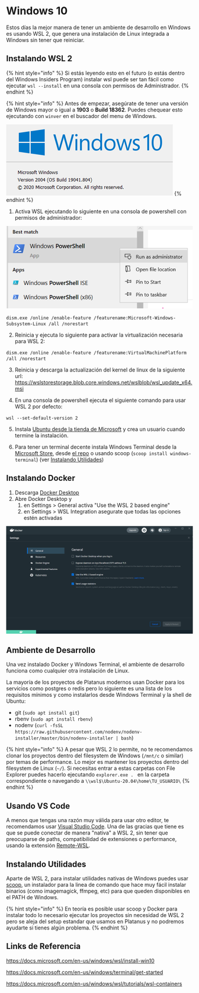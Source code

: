 # Windows 10

Estos días la mejor manera de tener un ambiente de desarrollo en Windows es usando WSL 2, que genera una instalación de Linux integrada a Windows sin tener que reiniciar.

## Instalando WSL 2

{% hint style="info" %}
Si estás leyendo esto en el futuro (o estás dentro del Windows Insiders Program) instalar wsl puede ser tan fácil como ejecutar `wsl --install` en una consola con permisos de Administrador.
{% endhint %}

{% hint style="info" %}
Antes de empezar, asegúrate de tener una versión de Windows mayor o igual a **1903** o **Build 18362**. Puedes chequear esto ejecutando con `winver` en el buscador del menu de Windows.

<img src="./assets/winver.png" />
{% endhint %}


1. Activa WSL ejecutando lo siguiente en una consola de powershell con permisos de administrador:

<img src="./assets/powershell.png" />

```
dism.exe /online /enable-feature /featurename:Microsoft-Windows-Subsystem-Linux /all /norestart
```

2. Reinicia y ejecuta lo siguiente para activar la virtualización necesaria para WSL 2:

```
dism.exe /online /enable-feature /featurename:VirtualMachinePlatform /all /norestart
```

3. Reinicia y descarga la actualización del kernel de linux de la siguiente url:
https://wslstorestorage.blob.core.windows.net/wslblob/wsl_update_x64.msi

4. En una consola de powershell ejecuta el siguiente comando para usar WSL 2 por defecto:

```
wsl --set-default-version 2
```

5. Instala [Ubuntu desde la tienda de Microsoft](https://www.microsoft.com/store/apps/9n6svws3rx71) y crea un usuario cuando termine la instalación.

6. Para tener un terminal decente instala Windows Terminal desde la [Microsoft Store](https://aka.ms/terminal), desde [el repo](https://github.com/microsoft/terminal/releases) o usando scoop (`scoop install windows-terminal`) (ver [Instalando Utilidades](#instalando-utilidades))

## Instalando Docker

1. Descarga [Docker Desktop](https://docs.docker.com/docker-for-windows/wsl/#download)
2. Abre Docker Desktop y
	1. en Settings > General activa "Use the WSL 2 based engine"
	2. en Settings > WSL Integration asegurate que todas las opciones estén activadas

<img src="./assets/docker.png" />


## Ambiente de Desarrollo

Una vez instalado Docker y Windows Terminal, el ambiente de desarrollo funciona como cualquier otra instalación de Linux.

La mayoría de los proyectos de Platanus modernos usan Docker para los servicios como postgres o redis pero lo siguiente es una lista de los requisitos mínimos y como instalarlos desde Windows Terminal y la shell de Ubuntu:

- git (`sudo apt install git`)
- rbenv (`sudo apt install rbenv`)
- nodenv (`curl -fsSL https://raw.githubusercontent.com/nodenv/nodenv-installer/master/bin/nodenv-installer | bash`)

{% hint style="info" %}
A pesar que WSL 2 lo permite, no te recomendamos clonar los proyectos dentro del filesystem de Windows (`/mnt/c` o similar) por temas de performance. Lo mejor es mantener los proyectos dentro del filesystem de Linux (`~/`). Si necesitas entrar a estas carpetas con File Explorer puedes hacerlo ejecutando `explorer.exe . ` en la carpeta correspondiente o navegando a `\\wsl$\Ubuntu-20.04\home\TU_USUARIO\`
{% endhint %}

## Usando VS Code

A menos que tengas una razón muy válida para usar otro editor, te recomendamos usar [Visual Studio Code](https://code.visualstudio.com/). Una de las gracias que tiene es que se puede conectar de manera "nativa" a WSL 2, sin tener que preocuparse de paths, compatibilidad de extensiones o performance, usando la extensión [Remote-WSL](https://marketplace.visualstudio.com/items?itemName=ms-vscode-remote.remote-wsl).

## Instalando Utilidades

Aparte de WSL 2, para instalar utilidades nativas de Windows puedes usar [scoop](https://scoop.sh/), un instalador para la linea de comando que hace muy fácil instalar binarios (como imagemagick, ffmpeg, etc) para que queden disponibles en el PATH de Windows.

{% hint style="info" %}
En teoría es posible usar scoop y Docker para instalar todo lo necesario ejecutar los proyectos sin necesidad de WSL 2 pero se aleja del setup estandar que usamos en Platanus y no podremos ayudarte si tienes algún problema.
{% endhint %}

## Links de Referencia

https://docs.microsoft.com/en-us/windows/wsl/install-win10

https://docs.microsoft.com/en-us/windows/terminal/get-started

https://docs.microsoft.com/en-us/windows/wsl/tutorials/wsl-containers
